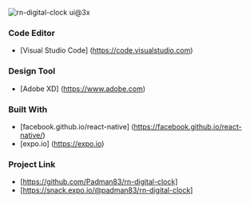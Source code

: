 ![rn-digital-clock ui@3x](https://user-images.githubusercontent.com/45048950/69532427-c0b57680-0fb0-11ea-8530-13954bac7fa5.png)

### Code Editor

* [Visual Studio Code] (https://code.visualstudio.com)

### Design Tool

* [Adobe XD] (https://www.adobe.com)

### Built With

* [facebook.github.io/react-native] (https://facebook.github.io/react-native/)
* [expo.io] (https://expo.io)

### Project Link

* [https://github.com/Padman83/rn-digital-clock]
* [https://snack.expo.io/@padman83/rn-digital-clock]
